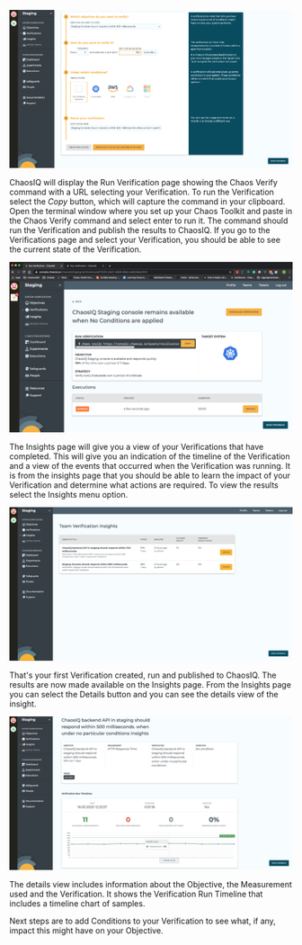 ![Verification Creation Form][CreateVerification]

[CreateVerification]: ./assets/create-verification.png


ChaosIQ will display the Run Verification page showing the Chaos Verify command with a URL selecting your Verification. To run the Verification select the *Copy* button, which will capture the command in your clipboard.  Open the terminal window where you set up your Chaos Toolkit and paste in the Chaos Verify command and select enter to run it. The command should run the Verification and publish the results to ChaosIQ. If you go to the Verifications page and select your Verification, you should be able to see the current state of the
Verification.

![Verification Running][VerificationRunning]

[VerificationRunning]: ./assets/verification-running.png

 The Insights page will give you a view of your Verifications that have completed. This will give you an indication of the timeline of the Verification and a view of the events that occurred when the Verification was running. It is from the insights page that you should be able to learn the impact of your Verification and determine what actions are required. To view the results select the Insights menu option.

 ![Verification Insights][Verification Insights]

 [Verification Insights]: ./assets/verification-insights.png

 That's your first Verification created, run and published to ChaosIQ. The results are now made available on the Insights page.  From the Insights page you can select the Details button and you can see the details view of the insight.

 ![Insight Details][Insight details]

 [Insight details]: ./assets/insight-details.png

 The details view includes information about the Objective, the Measurement used and the Verification. It shows the Verification Run Timeline that includes a timeline chart of samples.

 Next steps are to add Conditions to your Verification to see what, if any, impact this might have on your Objective.